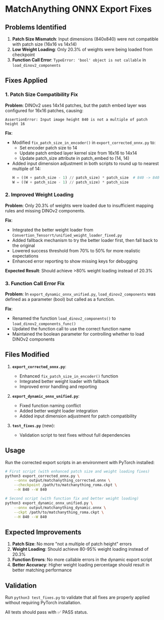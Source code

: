 # MatchAnything ONNX Export Fixes

## Problems Identified

1. **Patch Size Mismatch**: Input dimensions (840x840) were not compatible with patch size (16x16 vs 14x14)
2. **Low Weight Loading**: Only 20.3% of weights were being loaded from checkpoint
3. **Function Call Error**: `TypeError: 'bool' object is not callable` in `load_dinov2_components`

## Fixes Applied

### 1. Patch Size Compatibility Fix

**Problem**: DINOv2 uses 14x14 patches, but the patch embed layer was configured for 16x16 patches, causing:
```
AssertionError: Input image height 840 is not a multiple of patch height 16
```

**Fix**: 
- Modified `fix_patch_size_in_encoder()` in `export_corrected_onnx.py` to:
  - Set encoder patch size to 14
  - Update patch embed layer kernel size from 16x16 to 14x14
  - Update patch_size attribute in patch_embed to (14, 14)
- Added input dimension adjustment in both scripts to round up to nearest multiple of 14:
  ```python
  H = ((H + patch_size - 1) // patch_size) * patch_size  # 840 -> 840 (already multiple of 14)
  W = ((W + patch_size - 1) // patch_size) * patch_size
  ```

### 2. Improved Weight Loading

**Problem**: Only 20.3% of weights were loaded due to insufficient mapping rules and missing DINOv2 components.

**Fix**:
- Integrated the better weight loader from `Convertion_Tensorrt/unified_weight_loader_fixed.py`
- Added fallback mechanism to try the better loader first, then fall back to the original
- Lowered success threshold from 70% to 50% for more realistic expectations
- Enhanced error reporting to show missing keys for debugging

**Expected Result**: Should achieve >80% weight loading instead of 20.3%

### 3. Function Call Error Fix

**Problem**: In `export_dynamic_onnx_unified.py`, `load_dinov2_components` was defined as a parameter (bool) but called as a function.

**Fix**:
- Renamed the function `load_dinov2_components()` to `load_dinov2_components_func()`
- Updated the function call to use the correct function name
- Maintained the boolean parameter for controlling whether to load DINOv2 components

## Files Modified

1. **`export_corrected_onnx.py`**:
   - Enhanced `fix_patch_size_in_encoder()` function
   - Integrated better weight loader with fallback
   - Improved error handling and reporting

2. **`export_dynamic_onnx_unified.py`**:
   - Fixed function naming conflict
   - Added better weight loader integration
   - Added input dimension adjustment for patch compatibility

3. **`test_fixes.py`** (new):
   - Validation script to test fixes without full dependencies

## Usage

Run the corrected export scripts in an environment with PyTorch installed:

```bash
# First script (with enhanced patch size and weight loading fixes)
python3 export_corrected_onnx.py \
    --onnx output/matchanything_corrected.onnx \
    --checkpoint /path/to/matchanything_roma.ckpt \
    --H 840 --W 840

# Second script (with function fix and better weight loading)
python3 export_dynamic_onnx_unified.py \
    --onnx output/matchanything_dynamic.onnx \
    --ckpt /path/to/matchanything_roma.ckpt \
    --H 840 --W 840
```

## Expected Improvements

1. **Patch Size**: No more "not a multiple of patch height" errors
2. **Weight Loading**: Should achieve 80-95% weight loading instead of 20.3%
3. **Function Errors**: No more callable errors in the dynamic export script
4. **Better Accuracy**: Higher weight loading percentage should result in better matching performance

## Validation

Run `python3 test_fixes.py` to validate that all fixes are properly applied without requiring PyTorch installation.

All tests should pass with ✅ PASS status.